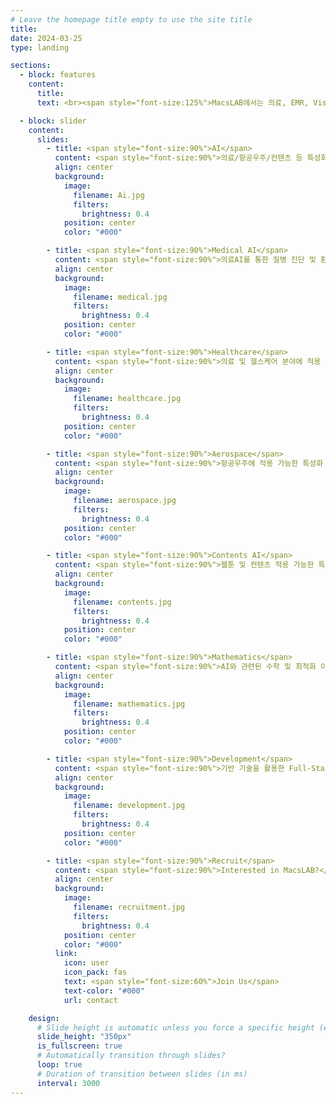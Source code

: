 ```yaml
---
# Leave the homepage title empty to use the site title
title:
date: 2024-03-25
type: landing

sections:
  - block: features
    content:
      title:
      text: <br><span style="font-size:125%">MacsLAB에서는 의료, EMR, Vision, 항공, 국방 등 여러 분야에 AI 및 딥러닝을 활용한 연구를 수행하고 있으며, 의료 수학 및 AI 기반 연구도 함께 수행하고 있습니다. 뿐만 아니라, 풀스택 개발 및 AI를 활용한 어플리케이션 개발 등 Development & Deploy하는 실용적인 분야에도 집중하고 있습니다.</span>

  - block: slider
    content:
      slides:
        - title: <span style="font-size:90%">AI</span>
          content: <span style="font-size:90%">의료/항공우주/컨텐츠 등 특성화 분야에 적용 가능한 AI 기술 개발<span style="font-size:90%">
          align: center
          background:
            image:
              filename: Ai.jpg
              filters:
                brightness: 0.4
            position: center
            color: "#000"

        - title: <span style="font-size:90%">Medical AI</span>
          content: <span style="font-size:90%">의료AI를 통한 질병 진단 및 환경 개선</span>
          align: center
          background:
            image:
              filename: medical.jpg
              filters:
                brightness: 0.4
            position: center
            color: "#000"

        - title: <span style="font-size:90%">Healthcare</span>
          content: <span style="font-size:90%">의료 및 헬스케어 분야에 적용 가능한 AI 기술 개발</span>
          align: center
          background:
            image:
              filename: healthcare.jpg
              filters:
                brightness: 0.4
            position: center
            color: "#000"

        - title: <span style="font-size:90%">Aerospace</span>
          content: <span style="font-size:90%">항공우주에 적용 가능한 특성화 AI 기술 개발</span>
          align: center
          background:
            image:
              filename: aerospace.jpg
              filters:
                brightness: 0.4
            position: center
            color: "#000"

        - title: <span style="font-size:90%">Contents AI</span>
          content: <span style="font-size:90%">웹툰 및 컨텐츠 적용 가능한 특성화 AI 기술 개발</span>
          align: center
          background:
            image:
              filename: contents.jpg
              filters:
                brightness: 0.4
            position: center
            color: "#000"

        - title: <span style="font-size:90%">Mathematics</span>
          content: <span style="font-size:90%">AI와 관련된 수학 및 최적화 이론 연구</span>
          align: center
          background:
            image:
              filename: mathematics.jpg
              filters:
                brightness: 0.4
            position: center
            color: "#000"

        - title: <span style="font-size:90%">Development</span>
          content: <span style="font-size:90%">기반 기술을 활용한 Full-Stack 어플리케이션 개발</span>
          align: center
          background:
            image:
              filename: development.jpg
              filters:
                brightness: 0.4
            position: center
            color: "#000"

        - title: <span style="font-size:90%">Recruit</span>
          content: <span style="font-size:90%">Interested in MacsLAB?</span>
          align: center
          background:
            image:
              filename: recruitment.jpg
              filters:
                brightness: 0.4
            position: center
            color: "#000"
          link:
            icon: user
            icon_pack: fas
            text: <span style="font-size:60%">Join Us</span>
            text-color: "#000"
            url: contact

    design:
      # Slide height is automatic unless you force a specific height (e.g. '400px')
      slide_height: "350px"
      is_fullscreen: true
      # Automatically transition through slides?
      loop: true
      # Duration of transition between slides (in ms)
      interval: 3000
---
```

